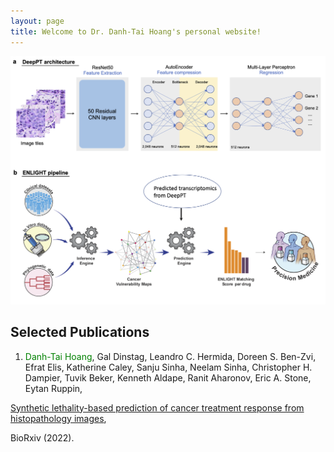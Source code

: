 ```yaml
---
layout: page
title: Welcome to Dr. Danh-Tai Hoang's personal website!
---
```


![deeppt](/images/deeppt.png "Deep PT")

## Selected Publications


1. <span style="color:green">Danh-Tai Hoang</span>, Gal Dinstag, Leandro C. Hermida, Doreen S. Ben-Zvi, Efrat Elis, Katherine Caley, Sanju Sinha, Neelam Sinha, Christopher H. Dampier, Tuvik Beker, Kenneth Aldape, Ranit Aharonov, Eric A. Stone, Eytan Ruppin, 

[Synthetic lethality-based prediction of cancer treatment response from histopathology images](https://www.biorxiv.org/content/10.1101/2022.06.07.495219v1.full),

BioRxiv (2022).





